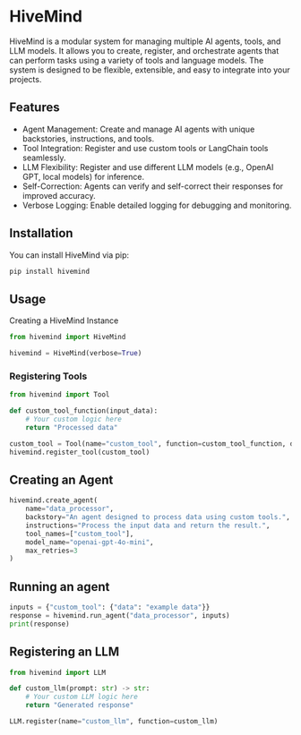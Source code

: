 
# HiveMind

HiveMind is a modular system for managing multiple AI agents, tools, and LLM models. It allows you to create, register, and orchestrate agents that can perform tasks using a variety of tools and language models. The system is designed to be flexible, extensible, and easy to integrate into your projects.


## Features
- Agent Management: Create and manage AI agents with unique backstories, instructions, and tools.
- Tool Integration: Register and use custom tools or LangChain tools seamlessly.
- LLM Flexibility: Register and use different LLM models (e.g., OpenAI GPT, local models) for inference.
- Self-Correction: Agents can verify and self-correct their responses for improved accuracy.
- Verbose Logging: Enable detailed logging for debugging and monitoring.

## Installation

You can install HiveMind via pip:
```python
pip install hivemind
```

## Usage
Creating a HiveMind Instance

```python
from hivemind import HiveMind

hivemind = HiveMind(verbose=True)
```

### Registering Tools
```python
from hivemind import Tool

def custom_tool_function(input_data):
    # Your custom logic here
    return "Processed data"

custom_tool = Tool(name="custom_tool", function=custom_tool_function, description="A custom tool for processing data.")
hivemind.register_tool(custom_tool)
```

## Creating an Agent
```python
hivemind.create_agent(
    name="data_processor",
    backstory="An agent designed to process data using custom tools.",
    instructions="Process the input data and return the result.",
    tool_names=["custom_tool"],
    model_name="openai-gpt-4o-mini",
    max_retries=3
)
```

## Running an agent

```python
inputs = {"custom_tool": {"data": "example data"}}
response = hivemind.run_agent("data_processor", inputs)
print(response)
```

## Registering an LLM
```python
from hivemind import LLM

def custom_llm(prompt: str) -> str:
    # Your custom LLM logic here
    return "Generated response"

LLM.register(name="custom_llm", function=custom_llm)
```